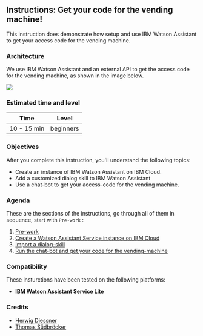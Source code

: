 ## Instructions: Get your code for the vending machine!

This instruction does demonstrate how setup and use IBM Watson Assistant to get your access code for the vending machine.

### Architecture

We use IBM Watson Assistant and an external API to get the access code for the vending machine, as shown in the image below.

![](../../images/vendingmachine-architecture.png)

### Estimated time and level

|  Time | Level  |
| - | - |
| 10 - 15 min | beginners |

### Objectives

After you complete this instruction, you'll understand the following topics:

* Create an instance of IBM Watson Assistant on IBM Cloud. 
* Add a customized dialog skill to IBM Watson Assistant
* Use a chat-bot to get your access-code for the vending machine.

### Agenda

These are the sections of the instructions, go through all of them in sequence, start with `Pre-work` :

 1. [Pre-work](pre-work/README.md) 
 2. [Create a Watson Assistant Service instance on IBM Cloud](exercise-01/README.md) 
 3. [Import a dialog-skill](exercise-02/README.md) 
 4. [Run the chat-bot and get your code for the vending-machine](exercise-03/README.md) 

### Compatibility

These insturctions have been tested on the following platforms:

* **IBM Watson Assistant Service Lite**

### Credits

* [Herwig Diessner]()
* [Thomas Südbröcker](https://twitter.com/tsuedbroecker)



